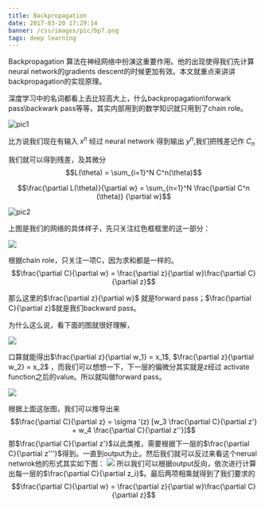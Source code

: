 ```yaml
---
title: Backpropagation
date: 2017-03-20 17:29:14
banner: /css/images/pic/bp7.png
tags: deep learning
---
```


Backpropagation 算法在神经网络中扮演这重要作用。他的出现使得我们先计算neural network的gradients descent的时候更加有效。本文就重点来讲讲backpropagation的实现原理。

深度学习中的名词都看上去比较高大上，什么backpropagation\forwark pass\backwark pass等等，其实内部用到的数学知识就只用到了chain role。

![pic1](/css/images/pic/bp1.png)
<!--more-->

比方说我们现在有输入 $x^n$ 经过 neural network 得到输出 $y^n$,我们把残差记作 $C_n$

我们就可以得到残差，及其微分
$$L(\theta) = \sum_{i=1}^N C^n(\theta)$$

$$\frac{\partial L(\theta)}{\partial w} = \sum_{n=1}^N \frac{\partial C^n (\theta)} {\partial w}$$

![pic2](/css/images/pic/bp2.png)

上图是我们的网络的具体样子，先只关注红色框框里的这一部分：

![](/css/images/pic/bp3.png)

根据chain role，只关注一项C，因为求和都是一样的。
$$\frac{\partial C}{\partial w} = \frac{\partial z}{\partial w}\frac{\partial C}{\partial z}$$

那么这里的$\frac{\partial z}{\partial w}$ 就是forward pass；$\frac{\partial C}{\partial z}$就是我们backward pass。

为什么这么说，看下面的图就很好理解，

![](/css/images/pic/bp4.png)

口算就能得出$\frac{\partial z}{\partial w_1} = x_1$, $\frac{\partial z}{\partial w_2} = x_2$ ，而我们可以想想一下，下一层的偏微分其实就是z经过 activate function之后的value。所以就叫做forward pass。

![](/css/images/pic/bp5.png)

根据上面这张图，我们可以推导出来
$$\frac{\partial C}{\partial z} = \sigma	'(z) [w_3 \frac{\partial C}{\partial z'} + w_4 \frac{\partial C}{\partial z''}]$$
那$\frac{\partial C}{\partial z'}$以此类推，需要根据下一层的$\frac{\partial C}{\partial z'''}$得到。一直到output为止。然后我们就可以反过来看这个nerual netwrok他的形式其实如下图：
![](/css/images/pic/bp6.png)
所以我们可以根据output反向，依次进行计算出每一层的$\frac{\partial C}{\partial z_i}$。最后两项相乘就得到了我们要求的
$$\frac{\partial C}{\partial w} = \frac{\partial z}{\partial w}\frac{\partial C}{\partial z}$$
